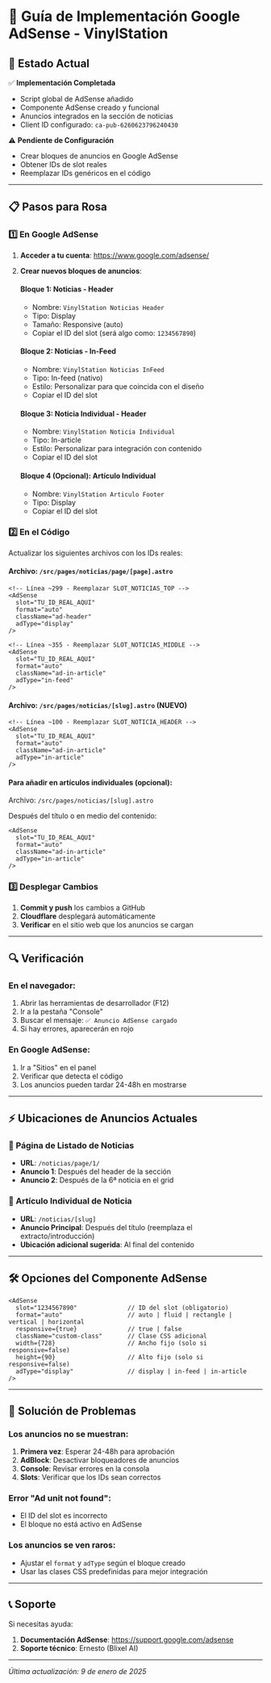# 📢 Guía de Implementación Google AdSense - VinylStation

## 🎯 Estado Actual

✅ **Implementación Completada**
- Script global de AdSense añadido
- Componente AdSense creado y funcional
- Anuncios integrados en la sección de noticias
- Client ID configurado: `ca-pub-6260623796240430`

⚠️ **Pendiente de Configuración**
- Crear bloques de anuncios en Google AdSense
- Obtener IDs de slot reales
- Reemplazar IDs genéricos en el código

---

## 📋 Pasos para Rosa

### 1️⃣ En Google AdSense

1. **Acceder a tu cuenta**: https://www.google.com/adsense/
2. **Crear nuevos bloques de anuncios**:
   
   #### Bloque 1: Noticias - Header
   - Nombre: `VinylStation Noticias Header`
   - Tipo: Display
   - Tamaño: Responsive (auto)
   - Copiar el ID del slot (será algo como: `1234567890`)

   #### Bloque 2: Noticias - In-Feed
   - Nombre: `VinylStation Noticias InFeed`
   - Tipo: In-feed (nativo)
   - Estilo: Personalizar para que coincida con el diseño
   - Copiar el ID del slot

   #### Bloque 3: Noticia Individual - Header
   - Nombre: `VinylStation Noticia Individual`
   - Tipo: In-article
   - Estilo: Personalizar para integración con contenido
   - Copiar el ID del slot

   #### Bloque 4 (Opcional): Artículo Individual
   - Nombre: `VinylStation Articulo Footer`
   - Tipo: Display
   - Copiar el ID del slot

### 2️⃣ En el Código

Actualizar los siguientes archivos con los IDs reales:

#### Archivo: `/src/pages/noticias/page/[page].astro`

```astro
<!-- Línea ~299 - Reemplazar SLOT_NOTICIAS_TOP -->
<AdSense 
  slot="TU_ID_REAL_AQUI" 
  format="auto"
  className="ad-header"
  adType="display"
/>

<!-- Línea ~355 - Reemplazar SLOT_NOTICIAS_MIDDLE -->
<AdSense 
  slot="TU_ID_REAL_AQUI" 
  format="auto"
  className="ad-in-article"
  adType="in-feed"
/>
```

#### Archivo: `/src/pages/noticias/[slug].astro` (NUEVO)

```astro
<!-- Línea ~100 - Reemplazar SLOT_NOTICIA_HEADER -->
<AdSense 
  slot="TU_ID_REAL_AQUI" 
  format="auto"
  className="ad-in-article"
  adType="in-article"
/>
```

#### Para añadir en artículos individuales (opcional):
Archivo: `/src/pages/noticias/[slug].astro`

Después del título o en medio del contenido:
```astro
<AdSense 
  slot="TU_ID_REAL_AQUI" 
  format="auto"
  className="ad-in-article"
  adType="in-article"
/>
```

### 3️⃣ Desplegar Cambios

1. **Commit y push** los cambios a GitHub
2. **Cloudflare** desplegará automáticamente
3. **Verificar** en el sitio web que los anuncios se cargan

---

## 🔍 Verificación

### En el navegador:
1. Abrir las herramientas de desarrollador (F12)
2. Ir a la pestaña "Console"
3. Buscar el mensaje: `✅ Anuncio AdSense cargado`
4. Si hay errores, aparecerán en rojo

### En Google AdSense:
1. Ir a "Sitios" en el panel
2. Verificar que detecta el código
3. Los anuncios pueden tardar 24-48h en mostrarse

---

## ⚡ Ubicaciones de Anuncios Actuales

### 📰 Página de Listado de Noticias
- **URL**: `/noticias/page/1/`
- **Anuncio 1**: Después del header de la sección
- **Anuncio 2**: Después de la 6ª noticia en el grid

### 📄 Artículo Individual de Noticia
- **URL**: `/noticias/[slug]`
- **Anuncio Principal**: Después del título (reemplaza el extracto/introducción)
- **Ubicación adicional sugerida**: Al final del contenido

---

## 🛠️ Opciones del Componente AdSense

```astro
<AdSense 
  slot="1234567890"              // ID del slot (obligatorio)
  format="auto"                  // auto | fluid | rectangle | vertical | horizontal
  responsive={true}              // true | false
  className="custom-class"       // Clase CSS adicional
  width={728}                    // Ancho fijo (solo si responsive=false)
  height={90}                    // Alto fijo (solo si responsive=false)
  adType="display"               // display | in-feed | in-article
/>
```

---

## 🚨 Solución de Problemas

### Los anuncios no se muestran:
1. **Primera vez**: Esperar 24-48h para aprobación
2. **AdBlock**: Desactivar bloqueadores de anuncios
3. **Console**: Revisar errores en la consola
4. **Slots**: Verificar que los IDs sean correctos

### Error "Ad unit not found":
- El ID del slot es incorrecto
- El bloque no está activo en AdSense

### Los anuncios se ven raros:
- Ajustar el `format` y `adType` según el bloque creado
- Usar las clases CSS predefinidas para mejor integración

---

## 📞 Soporte

Si necesitas ayuda:
1. **Documentación AdSense**: https://support.google.com/adsense
2. **Soporte técnico**: Ernesto (Blixel AI)

---

*Última actualización: 9 de enero de 2025*
